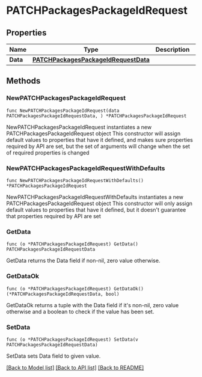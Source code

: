 # PATCHPackagesPackageIdRequest

## Properties

Name | Type | Description | Notes
------------ | ------------- | ------------- | -------------
**Data** | [**PATCHPackagesPackageIdRequestData**](PATCHPackagesPackageIdRequestData.md) |  | 

## Methods

### NewPATCHPackagesPackageIdRequest

`func NewPATCHPackagesPackageIdRequest(data PATCHPackagesPackageIdRequestData, ) *PATCHPackagesPackageIdRequest`

NewPATCHPackagesPackageIdRequest instantiates a new PATCHPackagesPackageIdRequest object
This constructor will assign default values to properties that have it defined,
and makes sure properties required by API are set, but the set of arguments
will change when the set of required properties is changed

### NewPATCHPackagesPackageIdRequestWithDefaults

`func NewPATCHPackagesPackageIdRequestWithDefaults() *PATCHPackagesPackageIdRequest`

NewPATCHPackagesPackageIdRequestWithDefaults instantiates a new PATCHPackagesPackageIdRequest object
This constructor will only assign default values to properties that have it defined,
but it doesn't guarantee that properties required by API are set

### GetData

`func (o *PATCHPackagesPackageIdRequest) GetData() PATCHPackagesPackageIdRequestData`

GetData returns the Data field if non-nil, zero value otherwise.

### GetDataOk

`func (o *PATCHPackagesPackageIdRequest) GetDataOk() (*PATCHPackagesPackageIdRequestData, bool)`

GetDataOk returns a tuple with the Data field if it's non-nil, zero value otherwise
and a boolean to check if the value has been set.

### SetData

`func (o *PATCHPackagesPackageIdRequest) SetData(v PATCHPackagesPackageIdRequestData)`

SetData sets Data field to given value.



[[Back to Model list]](../README.md#documentation-for-models) [[Back to API list]](../README.md#documentation-for-api-endpoints) [[Back to README]](../README.md)


